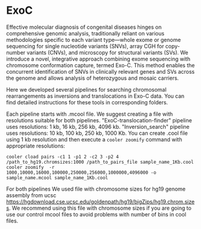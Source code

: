 # ExoC
  Effective molecular diagnosis of congenital diseases hinges on comprehensive genomic analysis, traditionally reliant on various methodologies specific to each variant type—whole exome or genome sequencing for single nucleotide variants (SNVs), array CGH for copy-number variants (CNVs), and microscopy for structural variants (SVs). We introduce a novel, integrative approach combining exome sequencing with chromosome conformation capture, termed Exo-C. This method enables the concurrent identification of SNVs in clinically relevant genes and SVs across the genome and allows analysis of heterozygous and mosaic carriers. 

  Here we developed several pipelines for searching chromosomal rearrangements as inversions and translocations in Exo-C data. You can find detailed instructions for these tools in corresponding folders.

  Each pipeline starts with .mcool file. We suggest creating a file with resolutions suitable for both pipelines. "ExoC-translocation-finder" pipeline uses resolutions: 1 kb, 16 kb, 256 kb, 4096 kb. "Inversion_search" pipeline uses resolutions: 10 kb, 100 kb, 250 kb, 1000 Kb. You can create .cool file using 1 kb resolution and then execute a `cooler zoomify` command with appropriate resolutions:
  ```
cooler cload pairs -c1 1 -p1 2 -c2 3 -p2 4 /path_to_hg19.chromsizes:1000 /path_to_pairs_file sample_name_1Kb.cool
cooler zoomify  -r 1000,10000,16000,100000,250000,256000,1000000,4096000 -o sample_name.mcool sample_name_1Kb.cool
```
For both pipelines We used file with chromosome sizes for hg19 genome assembly from ucsc https://hgdownload.cse.ucsc.edu/goldenpath/hg19/bigZips/hg19.chrom.sizes. We recommend using this file with chromosome sizes if you are going to use our control mcool files to avoid problems with number of bins in cool files. 
